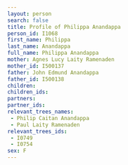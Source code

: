 ```yaml
---
layout: person
search: false
title: Profile of Philippa Anandappa
person_id: I1068
first_name: Philippa
last_name: Anandappa
full_name: Philippa Anandappa
mother: Agnes Lucy Laity Ramenaden
mother_id: I500137
father: John Edmund Anandappa
father_id: I500138
children:
children_ids:
partners:
partner_ids:
relevant_trees_names:
 - Philip Caitan Anandappa
 - Paul Laity Ramenaden
relevant_trees_ids:
 - I0749
 - I0754
sex: F
---
```


